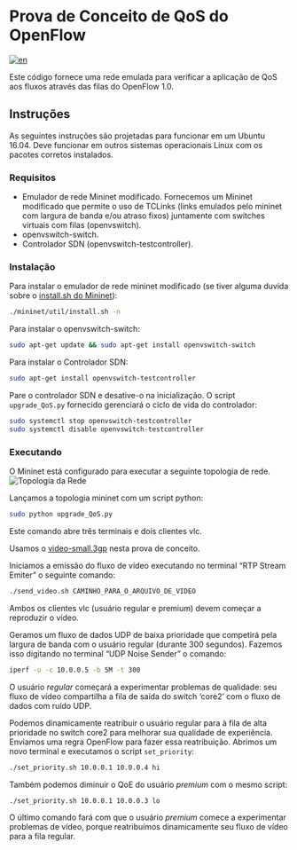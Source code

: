# Prova de Conceito de QoS do OpenFlow
[![en](https://img.shields.io/badge/lang-en-red.svg)](README.md)

Este código fornece uma rede emulada para verificar a aplicação de QoS aos fluxos através das filas do OpenFlow 1.0.

## Instruções

As seguintes instruções são projetadas para funcionar em um Ubuntu 16.04. Deve funcionar em outros sistemas operacionais Linux com os pacotes corretos instalados.

### Requisitos

- Emulador de rede Mininet modificado. Fornecemos um Mininet modificado que permite o uso de TCLinks (links emulados pelo mininet com largura de banda e/ou atraso fixos) juntamente com switches virtuais com filas (openvswitch).
- openvswitch-switch.
- Controlador SDN (openvswitch-testcontroller).

### Instalação

Para instalar o emulador de rede mininet modificado (se tiver alguma duvida sobre o [install.sh do Mininet](https://github.com/marcelloale/SDN-QoS-PoC/blob/master/mininet/INSTALL)):

```bash
./mininet/util/install.sh -n
``` 

Para instalar o openvswitch-switch:

```bash
sudo apt-get update && sudo apt-get install openvswitch-switch
```

Para instalar o Controlador SDN:

```bash
sudo apt-get install openvswitch-testcontroller
```

Pare o controlador SDN e desative-o na inicialização. O script `upgrade_QoS.py` fornecido gerenciará o ciclo de vida do controlador:

```bash
sudo systemctl stop openvswitch-testcontroller
sudo systemctl disable openvswitch-testcontroller
```

### Executando
O Mininet está configurado para executar a seguinte topologia de rede.
![Topologia da Rede](network_topology.png)

Lançamos a topologia mininet com um script python:

```bash
sudo python upgrade_QoS.py 
```

Este comando abre três terminais e dois clientes vlc.


Usamos o [video-small.3gp](http://mirrors.standaloneinstaller.com/video-sample/P6090053.3gp) nesta prova de conceito.

Iniciamos a emissão do fluxo de vídeo executando no terminal “RTP Stream Emiter” o seguinte comando:

```bash
./send_video.sh CAMINHO_PARA_O_ARQUIVO_DE_VIDEO
```

Ambos os clientes vlc (usuário regular e premium) devem começar a reproduzir o vídeo.

Geramos um fluxo de dados UDP de baixa prioridade que competirá pela largura de banda com o usuário regular (durante 300 segundos). Fazemos isso digitando no terminal “UDP Noise Sender” o comando:
 
```bash
iperf -u -c 10.0.0.5 -b 5M -t 300
```

O usuário *regular* começará a experimentar problemas de qualidade: seu fluxo de vídeo compartilha a fila de saída do switch ‘core2’ com o fluxo de dados com ruído UDP.

Podemos dinamicamente reatribuir o usuário regular para à fila de alta prioridade no switch core2 para melhorar sua qualidade de experiência. Enviamos uma regra OpenFlow para fazer essa reatribuição. 
Abrimos um novo terminal e executamos o script `set_priority`:


```bash
./set_priority.sh 10.0.0.1 10.0.0.4 hi
```

Também podemos diminuir o QoE do usuário *premium* com o mesmo script:


```
./set_priority.sh 10.0.0.1 10.0.0.3 lo
```

O último comando fará com que o usuário *premium* comece a experimentar problemas de vídeo, porque reatribuímos dinamicamente seu fluxo de vídeo para a fila regular.

